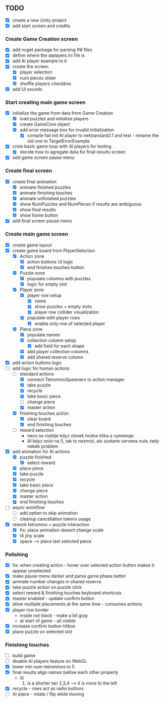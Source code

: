 ## TODO

- [x] create a new Unity project
- [x] add start screen and credits

### Create Game Creation screen

- [x] add nuget package for parsing INI files
- [x] define where the aiplayers.ini file is
- [x] add AI player example to it
- [x] create the screen
  - [x] player selection
  - [x] num pieces slider
  - [x] shuffle players checkbox
- [x] add UI sounds

### Start creating main game screen

- [x] initialize the game from data from Game Creation
  - [x] load puzzles and initialize players
  - [x] create GameCore object
  - [x] add error message box for invalid initialization
    - [x] compile fail init AI player to netstandard2.1 and test - rename the old one to TargetErrorExample
- [x] crete basic game loop with AI players for testing
  - [x] decide how to agregate data for final results screen
- [x] add game screen pause menu

### Create final screen

- [x] create final animation
  - [x] animate finished puzzles
  - [x] animate finishing touches
  - [x] animate unfinished puzzles
  - [x] show NumPuzzles and NumPieces if results are ambiguous
  - [x] show final results
  - [x] show home button
- [x] add final screen pause menu

### Create main game screen

- [x] create game layout
- [x] create game board from PlayerSelection
  - [x] Action zone
    - [x] action buttons UI logic
    - [x] end finishes touches button
  - [x] Puzzle zone
    - [x] populate columns with puzzles
    - [x] logic for empty slot
  - [x] Player zone
    - [x] player row setup
      - [x] name
      - [x] show puzzles + empty slots
      - [x] player row collider visualization
    - [x] populate with player rows
      - [x] enable only row of selected player
  - [x] Piece zone
    - [x] populate names
    - [x] collection column setup
      - [x] add field for each shape
    - [x] add player collection columns
    - [x] add shared reserve column
- [x] add action buttons logic
- [ ] add logic for human actions
  - [ ] standard actions
    - [x] connect TetrominoSpawners to action manager
    - [x] take puzzle
    - [x] recycle
    - [x] take basic piece
    - [ ] change piece
    - [x] master action
  - [x] finishing touches action
    - [x] clear board
    - [x] end finishing touches
  - [ ] reward selection
    - neco se rozbije kdyz clovek hodne klika a vymenuje
    - AI kdyz snizi na 0, tak to nezmizi, ale zustane cervena nula, tady nekde problem
- [x] add animation for AI actions
  - [x] puzzle finished
    - [x] select reward
  - [x] place piece
  - [x] take puzzle
  - [x] recycle
  - [x] take basic piece
  - [x] change piece
  - [x] master action
  - [x] end finishing touches
- [ ] async workflow
  - [ ] add option to skip animation
  - [ ] cleanup cancellation tokens usage
- [x] rework tetromino + puzzle interaction
  - [x] fix: place animation doesnt change scale
  - [x] I4 jiny scale
  - [x] space --> place last selected piece

### Polishing

- [x] fix: when creating action - hover over selected action button makes it appear unselected
- [x] make pause menu darker and parse game phase better
- [x] animate number changes in shared reserve
- [x] take puzzle action on puzzle click
- [x] select reward & finishing touches keyboard shortcuts
- [x] master enabled - update confirm button
- [x] allow multiple placements at the same time - consumes actions
- [x] player row border
  - inside not black - make a bit gray
  - at start of game - all visible
- [x] increase confirm button hitbox
- [x] place puzzle on selected slot

### Finishing touches

- [ ] build game
- [ ] disable AI players feature on WebGL
- [x] lower min num tetrominos to 5
- [x] final results align names bellow each other properly
  - [x] 1. is a shorter tan 2,3,4 --> it is more to the left
- [x] recycle - rows act as radio buttons
- [ ] AI place - rotate / flip while moving
